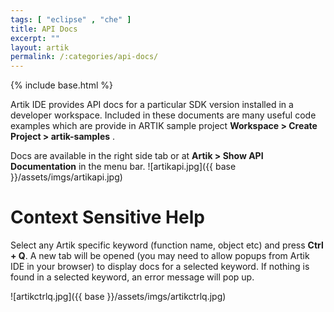 ```yaml
---
tags: [ "eclipse" , "che" ]
title: API Docs
excerpt: ""
layout: artik
permalink: /:categories/api-docs/
---
```

{% include base.html %}

Artik IDE provides API docs for a particular SDK version installed in a developer workspace. Included in these documents are many useful code examples which are provide in ARTIK sample project **Workspace > Create Project > artik-samples** .


Docs are available in the right side tab or at **Artik > Show API Documentation** in the menu bar.
![artikapi.jpg]({{ base }}/assets/imgs/artikapi.jpg)

# Context Sensitive Help  
Select any Artik specific keyword (function name, object etc) and press **Ctrl + Q**. A new tab will be opened (you may need to allow popups from Artik IDE in your browser) to display docs for a selected keyword. If nothing is found in a selected keyword, an error message will pop up.


![artikctrlq.jpg]({{ base }}/assets/imgs/artikctrlq.jpg)
